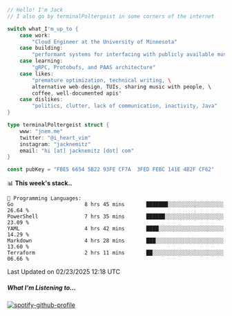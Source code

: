 ```go
// Hello! I'm Jack
// I also go by terminalPoltergeist in some corners of the internet

switch what_I'm_up_to {
    case work:
        "Cloud Engineer at the University of Minnesota"
    case building:
        "performant systems for interfacing with publicly available music datasets"
    case learning:
        "gRPC, Protobufs, and PAAS architecture"
    case likes:
        "premature optimization, technical writing, \
        alternative web-design, TUIs, sharing music with people, \
        coffee, well-documented apis"
    case dislikes:
        "politics, clutter, lack of communication, inactivity, Java"
}

type terminalPoltergeist struct {
    www: "jnem.me"
    twitter: "@i_heart_vim"
    instagram: "jacknemitz"
    email: "hi [at] jacknemitz [dot] com"
}

const pubKey = "FBE5 6654 5B22 93FE CF7A  3FED FEBC 141E 4B2F CF62"
```

<!--START_SECTION:waka-->
📊 **This week's stack..** 

```text
💬 Programming Languages: 
Go                       8 hrs 45 mins       ███████░░░░░░░░░░░░░░░░░░   26.64 % 
PowerShell               7 hrs 35 mins       ██████░░░░░░░░░░░░░░░░░░░   23.09 % 
YAML                     4 hrs 42 mins       ████░░░░░░░░░░░░░░░░░░░░░   14.29 % 
Markdown                 4 hrs 28 mins       ███░░░░░░░░░░░░░░░░░░░░░░   13.60 % 
Terraform                2 hrs 11 mins       ██░░░░░░░░░░░░░░░░░░░░░░░   06.66 % 
```


 Last Updated on 02/23/2025 12:18 UTC
<!--END_SECTION:waka-->

##### What I'm Listening to...

[![spotify-github-profile](https://jnem.me/listening-item?maxAge=2592000)](https://jnem.me/listening)
